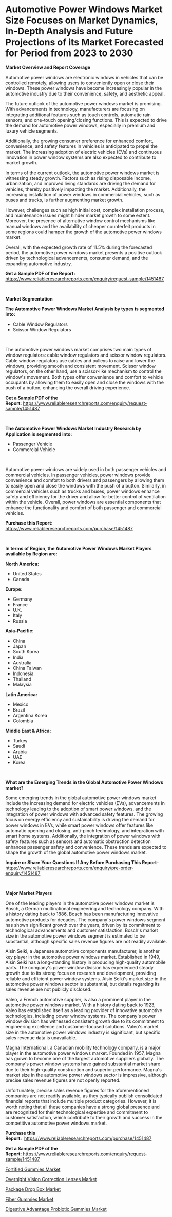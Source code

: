 <p><h1>Automotive Power Windows Market Size Focuses on Market Dynamics, In-Depth Analysis and Future Projections of its Market Forecasted for Period from 2023 to 2030</h1></p><p><strong>Market Overview and Report Coverage</strong></p>
<p><p>Automotive power windows are electronic windows in vehicles that can be controlled remotely, allowing users to conveniently open or close their windows. These power windows have become increasingly popular in the automotive industry due to their convenience, safety, and aesthetic appeal.</p><p>The future outlook of the automotive power windows market is promising. With advancements in technology, manufacturers are focusing on integrating additional features such as touch controls, automatic rain sensors, and one-touch opening/closing functions. This is expected to drive the demand for automotive power windows, especially in premium and luxury vehicle segments.</p><p>Additionally, the growing consumer preference for enhanced comfort, convenience, and safety features in vehicles is anticipated to propel the market. The increasing adoption of electric vehicles (EVs) and continuous innovation in power window systems are also expected to contribute to market growth.</p><p>In terms of the current outlook, the automotive power windows market is witnessing steady growth. Factors such as rising disposable income, urbanization, and improved living standards are driving the demand for vehicles, thereby positively impacting the market. Additionally, the increasing installation of power windows in commercial vehicles, such as buses and trucks, is further augmenting market growth.</p><p>However, challenges such as high initial cost, complex installation process, and maintenance issues might hinder market growth to some extent. Moreover, the presence of alternative window control mechanisms like manual windows and the availability of cheaper counterfeit products in some regions could hamper the growth of the automotive power windows market.</p><p>Overall, with the expected growth rate of 11.5% during the forecasted period, the automotive power windows market presents a positive outlook driven by technological advancements, consumer demand, and the expanding automotive industry.</p></p>
<p><strong>Get a Sample PDF of the Report:</strong> <a href="https://www.reliableresearchreports.com/enquiry/request-sample/1451487">https://www.reliableresearchreports.com/enquiry/request-sample/1451487</a></p>
<p>&nbsp;</p>
<p><strong>Market Segmentation</strong></p>
<p><strong>The Automotive Power Windows Market Analysis by types is segmented into:</strong></p>
<p><ul><li>Cable Window Regulators</li><li>Scissor Window Regulators</li></ul></p>
<p>&nbsp;</p>
<p><p>The automotive power windows market comprises two main types of window regulators: cable window regulators and scissor window regulators. Cable window regulators use cables and pulleys to raise and lower the windows, providing smooth and consistent movement. Scissor window regulators, on the other hand, use a scissor-like mechanism to control the window's movement. Both types offer convenience and comfort to vehicle occupants by allowing them to easily open and close the windows with the push of a button, enhancing the overall driving experience.</p></p>
<p><strong>Get a Sample PDF of the Report:</strong>&nbsp;<a href="https://www.reliableresearchreports.com/enquiry/request-sample/1451487">https://www.reliableresearchreports.com/enquiry/request-sample/1451487</a></p>
<p>&nbsp;</p>
<p><strong>The Automotive Power Windows Market Industry Research by Application is segmented into:</strong></p>
<p><ul><li>Passenger Vehicle</li><li>Commercial Vehicle</li></ul></p>
<p>&nbsp;</p>
<p><p>Automotive power windows are widely used in both passenger vehicles and commercial vehicles. In passenger vehicles, power windows provide convenience and comfort to both drivers and passengers by allowing them to easily open and close the windows with the push of a button. Similarly, in commercial vehicles such as trucks and buses, power windows enhance safety and efficiency for the driver and allow for better control of ventilation within the vehicle. Overall, power windows are essential components that enhance the functionality and comfort of both passenger and commercial vehicles.</p></p>
<p><strong>Purchase this Report:</strong>&nbsp; <a href="https://www.reliableresearchreports.com/purchase/1451487">https://www.reliableresearchreports.com/purchase/1451487</a></p>
<p>&nbsp;</p>
<p><strong>In terms of Region, the Automotive Power Windows Market Players available by Region are:</strong></p>
<p>
    <p> <strong> North America: </strong>
        <ul>
            <li>United States</li>
            <li>Canada</li>
        </ul>
        </p> 
    <p> <strong> Europe: </strong>
        <ul>
            <li>Germany</li>
            <li>France</li>
            <li>U.K.</li>
            <li>Italy</li>
            <li>Russia</li>
        </ul>
        </p> 
    <p> <strong> Asia-Pacific: </strong>
        <ul>
            <li>China</li>
            <li>Japan</li>
            <li>South Korea</li>
            <li>India</li>
            <li>Australia</li>
            <li>China Taiwan</li>
            <li>Indonesia</li>
            <li>Thailand</li>
            <li>Malaysia</li>
        </ul>
        </p> 
    <p> <strong> Latin America: </strong>
        <ul>
            <li>Mexico</li>
            <li>Brazil</li>
            <li>Argentina Korea</li>
            <li>Colombia</li>
        </ul>
        </p> 
    <p> <strong> Middle East & Africa: </strong>
        <ul>
            <li>Turkey</li>
            <li>Saudi</li>
            <li>Arabia</li>
            <li>UAE</li>
            <li>Korea</li>
        </ul>
    </p>
    </p>
<p>&nbsp;</p>
<p><strong>What are the Emerging Trends in the Global Automotive Power Windows market?</strong></p>
<p><p>Some emerging trends in the global automotive power windows market include the increasing demand for electric vehicles (EVs), advancements in technology leading to the adoption of smart power windows, and the integration of power windows with advanced safety features. The growing focus on energy efficiency and sustainability is driving the demand for power windows in EVs, while smart power windows offer features like automatic opening and closing, anti-pinch technology, and integration with smart home systems. Additionally, the integration of power windows with safety features such as sensors and automatic obstruction detection enhances passenger safety and convenience. These trends are expected to shape the growth of the global automotive power windows market.</p></p>
<p><strong>Inquire or Share Your Questions If Any Before Purchasing This Report</strong>- <a href="https://www.reliableresearchreports.com/enquiry/pre-order-enquiry/1451487">https://www.reliableresearchreports.com/enquiry/pre-order-enquiry/1451487</a></p>
<p>&nbsp;</p>
<p><strong>Major Market Players</strong></p>
<p><p>One of the leading players in the automotive power windows market is Bosch, a German multinational engineering and technology company. With a history dating back to 1886, Bosch has been manufacturing innovative automotive products for decades. The company's power windows segment has shown significant growth over the years, driven by its commitment to technological advancements and customer satisfaction. Bosch's market size in the automotive power windows segment is estimated to be substantial, although specific sales revenue figures are not readily available.</p><p>Aisin Seiki, a Japanese automotive components manufacturer, is another key player in the automotive power windows market. Established in 1949, Aisin Seiki has a long-standing history in producing high-quality automobile parts. The company's power window division has experienced steady growth due to its strong focus on research and development, providing reliable and efficient power window systems. Aisin Seiki's market size in the automotive power windows sector is substantial, but details regarding its sales revenue are not publicly disclosed.</p><p>Valeo, a French automotive supplier, is also a prominent player in the automotive power windows market. With a history dating back to 1923, Valeo has established itself as a leading provider of innovative automotive technologies, including power window systems. The company's power window division has witnessed consistent growth due to its commitment to engineering excellence and customer-focused solutions. Valeo's market size in the automotive power windows industry is significant, but specific sales revenue data is unavailable.</p><p>Magna International, a Canadian mobility technology company, is a major player in the automotive power windows market. Founded in 1957, Magna has grown to become one of the largest automotive suppliers globally. The company's power window systems have gained substantial market share due to their high-quality construction and superior performance. Magna's market size in the automotive power windows sector is impressive, although precise sales revenue figures are not openly reported.</p><p>Unfortunately, precise sales revenue figures for the aforementioned companies are not readily available, as they typically publish consolidated financial reports that include multiple product categories. However, it is worth noting that all these companies have a strong global presence and are recognized for their technological expertise and commitment to customer satisfaction, which contribute to their growth and success in the competitive automotive power windows market.</p></p>
<p><strong>Purchase this Report:</strong>&nbsp;&nbsp;<a href="https://www.reliableresearchreports.com/purchase/1451487">https://www.reliableresearchreports.com/purchase/1451487</a></p>
<p></p>
<p><strong>Get a Sample PDF of the Report:</strong>&nbsp;<a href="https://www.reliableresearchreports.com/enquiry/request-sample/1451487">https://www.reliableresearchreports.com/enquiry/request-sample/1451487</a></p>
<p><p><a href="https://medium.com/@lauryframi644/fortified-gummies-market-report-reveals-the-latest-trends-and-growth-opportunities-of-this-market-8b6061fed74c">Fortified Gummies Market</a></p><p><a href="https://medium.com/@mikeflatley6362/overnight-vision-correction-lenses-market-outlook-industry-overview-and-forecast-2023-to-2030-7a38a5d38605">Overnight Vision Correction Lenses Market</a></p><p><a href="https://medium.com/@emmyrolfson8689/package-drop-box-nbsp-market-focuses-on-market-share-size-and-projected-forecast-till-2030-7704693edd8d">Package Drop Box Market</a></p><p><a href="https://medium.com/@ameliahaleyi77567/fiber-gummies-nbsp-market-focuses-on-market-share-size-and-projected-forecast-till-2030-42d2ef64cc60">Fiber Gummies Market</a></p><p><a href="https://medium.com/@itzelheller546/digestive-advantage-probiotic-gummies-market-competitive-analysis-market-trends-and-forecast-to-789cd34308c2">Digestive Advantage Probiotic Gummies Market</a></p></p>